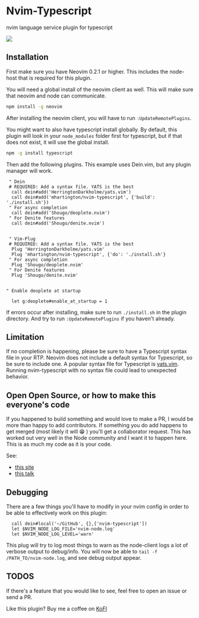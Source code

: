 # Nvim-Typescript


nvim language service plugin for typescript

![](https://github.com/mhartington/nvim-typescript/blob/master/deoplete-tss.gif)


## Installation

First make sure you have Neovim 0.2.1 or higher.
This includes the node-host that is required for this plugin.

You will need a global install of the neovim client as well.
This will make sure that neovim and node can communicate.


```bash
npm install -g neovim
```

After installing the neovim client, you will have to run `:UpdateRemotePlugins`.

You might want to also have typescript install globally.
By default, this plugin will look in your `node_modules` folder first for typescript, but if that does not exist, it will use the global install.

```bash
npm -g install typescript
```

Then add the following plugins. This example uses Dein.vim, but any plugin manager will work.

```viml
 " Dein
 # REQUIRED: Add a syntax file. YATS is the best
  call dein#add('HerringtonDarkholme/yats.vim')
  call dein#add('mhartington/nvim-typescript', {'build': './install.sh'})
 " For async completion
  call dein#add('Shougo/deoplete.nvim')
 " For Denite features
  call dein#add('Shougo/denite.nvim')


 " Vim-Plug
 # REQUIRED: Add a syntax file. YATS is the best
  Plug 'HerringtonDarkholme/yats.vim'
  Plug 'mhartington/nvim-typescript', {'do': './install.sh'}
 " For async completion
  Plug 'Shougo/deoplete.nvim'
 " For Denite features
  Plug 'Shougo/denite.nvim'


" Enable deoplete at startup

  let g:deoplete#enable_at_startup = 1
```

If errors occur after installing, make sure to run `./install.sh` in the plugin
directory.  And try to run `:UpdateRemotePlugins` if you haven't already.

## Limitation

If no completion is happening, please be sure to have a Typescript syntax file in your RTP. Neovim does not include a default syntax for Typescript, so be sure to include one. A popular syntax file for Typescript is [yats.vim](https://github.com/HerringtonDarkholme/yats.vim). Running nvim-typescript with no syntax file could lead to unexpected behavior.

## Open Open Source, or how to make this everyone's code

If you happened to build something and would love to make a PR, I would be more than happy to add contributors.
If something you do add happens to get merged (most likely it will :grin: ) you'll get a collaborator request. This has worked out very well in the Node community and I want it to happen here. This is as much my code as it is your code.

See:
- [this site](http://openopensource.org)
- [this talk](https://youtu.be/wIUkWpg9FDY?t=5m10s)

## Debugging

There are a few things you'll have to modify in your nvim config in order to be able to effectively work on this plugin:

```viml
  call dein#local('~/GitHub', {},['nvim-typescript'])
  let $NVIM_NODE_LOG_FILE='nvim-node.log'
  let $NVIM_NODE_LOG_LEVEL='warn'

```
 This plug will try to log most things to warn as the node-client logs a lot of verbose output to debug/info.
 You will now be able to `tail -f /PATH_TO/nvim-node.log`, and see debug output appear.


## TODOS

If there's a feature that you would like to see, feel free to open an issue or send a PR.


Like this plugin? Buy me a coffee on [KoFI](http://ko-fi.com/mhartington)
